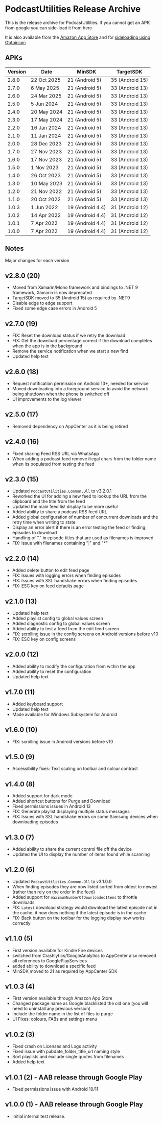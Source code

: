 # PodcastUtilities Release Archive
This is the release archive for PodcastUtilities. If you cannot get an APK from google you can side-load it from here

It is also available from the [Amazon App Store](https://www.amazon.com/dp/B0BG7SZJTL/) and for [sideloading using Obtainium](https://derekwilson.net/static/obtainium.html)

## APKs

| Version | Date        | MinSDK           | TargetSDK
| ------- | ----------- | ---------------- | ---------------
| 2.8.0   | 22 Oct 2025 | 21 (Android 5)   | 35 (Android 15)
| 2.7.0   | 6 May 2025  | 21 (Android 5)   | 33 (Android 13)
| 2.6.0   | 24 Mar 2025 | 21 (Android 5)   | 33 (Android 13)
| 2.5.0   | 5 Jun 2024  | 21 (Android 5)   | 33 (Android 13)
| 2.4.0   | 20 May 2024 | 21 (Android 5)   | 33 (Android 13)
| 2.3.0   | 17 May 2024 | 21 (Android 5)   | 33 (Android 13)
| 2.2.0   | 16 Jan 2024 | 21 (Android 5)   | 33 (Android 13)
| 2.1.0   | 11 Jan 2024 | 21 (Android 5)   | 33 (Android 13)
| 2.0.0   | 28 Dec 2023 | 21 (Android 5)   | 33 (Android 13)
| 1.7.0   | 27 Nov 2023 | 21 (Android 5)   | 33 (Android 13)
| 1.6.0   | 17 Nov 2023 | 21 (Android 5)   | 33 (Android 13)
| 1.5.0   | 1 Nov 2023  | 21 (Android 5)   | 33 (Android 13)
| 1.4.0   | 26 Oct 2023 | 21 (Android 5)   | 33 (Android 13)
| 1.3.0   | 10 May 2023 | 21 (Android 5)   | 33 (Android 13)
| 1.2.0   | 21 Nov 2022 | 21 (Android 5)   | 33 (Android 13)
| 1.1.0   | 20 Oct 2022 | 21 (Android 5)   | 33 (Android 13)
| 1.0.3   | 1 Jun 2022  | 19 (Android 4.4) | 31 (Android 12)
| 1.0.2   | 14 Apr 2022 | 19 (Android 4.4) | 31 (Android 12)
| 1.0.1   | 7 Apr 2022  | 19 (Android 4.4) | 31 (Android 12)
| 1.0.0   | 7 Apr 2022  | 19 (Android 4.4) | 31 (Android 12)

## Notes

Major changes for each version

## v2.8.0 (20)
- Moved from Xamarin/Mono framework and bindings to .NET 9 framework, Xamarin is now deprecated
- TargetSDK moved to 35 (Android 15) as required by .NET9
- Disable edge to edge support
- Fixed some edge case errors in Android 5


## v2.7.0 (19)
- FIX: Reset the download status if we retry the download
- FIX: Get the download percentage correct if the download completes when the app is in the background
- Remove the service notification when we start a new find
- Updated help text

## v2.6.0 (18)
- Request notification permission on Android 13+, needed for service
- Moved downloading into a foreground service to avoid the network being shutdown when the phone is switched off
- UI improvements to the log viewer

## v2.5.0 (17)
- Removed dependency on AppCenter as it is being retired

## v2.4.0 (16)
- Fixed sharing Feed RSS URL via WhatsApp
- When adding a podcast feed remove illegal chars from the folder name when its populated from testing the feed

## v2.3.0 (15)
- Updated `PodcastUtilities.Common.Dll` to v3.2.0.1
- Reworked the UI for adding a new feed to lookup the URL from the clipboard and the title from the feed
- Updated the main feed list display to be more useful
- Added ability to share a podcast RSS feed URL
- Added global configuration of number of concurrent downloads and the retry time when writing to state
- Display an error alert if there is an error testing the feed or finding episodes to download
- Handling of "." in episode titles that are used as filenames is improved
- FIX: Issue with filenames containing "|" and "*"

## v2.2.0 (14)
- Added delete button to edit feed page
- FIX: Issues with logging errors when finding episodes
- FIX: Issues with SSL handshake errors when finding episodes
- FIX: ESC key on feed defaults page

## v2.1.0 (13)
- Updated help text
- Added playlist config to global values screen
- Added diagnostic config to global values screen
- Added ability to test a feed from the edit feed screen
- FIX: scrolling issue in the config screens on Android versions before v10
- FIX: ESC key on config screens

## v2.0.0 (12)
- Added ability to modify the configuration from within the app
- Added ability to reset the configuration
- Updated help text

## v1.7.0 (11)
- Added keyboard support
- Updated help text
- Made available for Windows Subsystem for Android

## v1.6.0 (10)
- FIX: scrolling issue in Android versions before v10

## v1.5.0 (9)
- Accessibility fixes: Text scaling on toolbar and colour contrast

## v1.4.0 (8)
- Added support for dark mode
- Added shortcut buttons for Purge and Download
- Fixed permissions issues in Android 13
- FIX: Generate playlist displaying multiple status messages
- FIX: Issues with SSL handshake errors on some Samsung devices when downloading episodes

## v1.3.0 (7)
- Added ability to share the current control file off the device
- Updated the UI to display the number of items found while scanning

## v1.2.0 (6)
- Updated `PodcastUtilities.Common.Dll` to v3.1.0.0
- When finding episodes they are now listed sorted from oldest to newest (rather than rely on the order in the feed)
- Added support for `maximumNumberOfDownloadedItems` to throttle downloads
- FIX: `Latest` download strategy would download the latest episode not in the cache, it now does nothing if the latest episode is in the cache 
- FIX: Back button on the toolbar for the logging display now works correctly

## v1.1.0 (5)
- First version available for Kindle Fire devices
- switched from Crashlytics/GoogleAnalytics to AppCenter also removed all references to GooglePlayServices
- added ability to download a specific feed
- MinSDK moved to 21 as required by AppCenter SDK

## v1.0.3 (4)
- First version available through Amazon App Store
- Changed package name as Google blacklisted the old one (you will need to uninstall any previous version)
- Include the folder name in the list of files to purge
- UI Fixes: colours, FABs and settings menu

## v1.0.2 (3)
- Fixed crash on Licenses and Logs activity
- Fixed issue with pubdate_folder_title_url naming style
- Sort playlists and exclude single quotes from filenames
- Added help text

## v1.0.1 (2) - AAB release through Google Play
- Fixed permissions issue with Android 10/11

## v1.0.0 (1) - AAB release through Google Play
- Initial internal test release.





